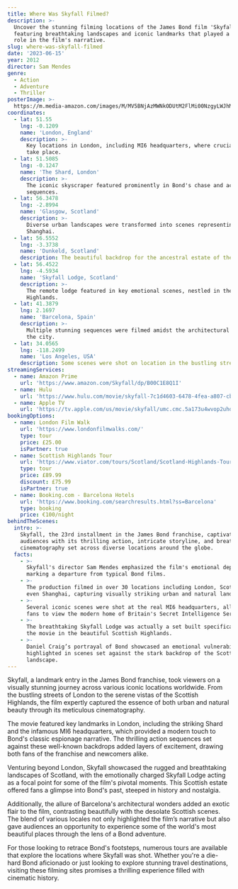 ```yaml
---
title: Where Was Skyfall Filmed?
description: >-
  Uncover the stunning filming locations of the James Bond film 'Skyfall,'
  featuring breathtaking landscapes and iconic landmarks that played a pivotal
  role in the film's narrative.
slug: where-was-skyfall-filmed
date: '2023-06-15'
year: 2012
director: Sam Mendes
genre:
  - Action
  - Adventure
  - Thriller
posterImage: >-
  https://m.media-amazon.com/images/M/MV5BNjAzMWNkODUtM2FlMi00NzgyLWJhMGUtMWEyNDYyZGFiN2RlXkEyXkFqcGc@._V1_SX300.jpg
coordinates:
  - lat: 51.55
    lng: -0.1209
    name: 'London, England'
    description: >-
      Key locations in London, including MI6 headquarters, where crucial scenes
      take place.
  - lat: 51.5085
    lng: -0.1247
    name: 'The Shard, London'
    description: >-
      The iconic skyscraper featured prominently in Bond's chase and action
      sequences.
  - lat: 56.3478
    lng: -2.8994
    name: 'Glasgow, Scotland'
    description: >-
      Diverse urban landscapes were transformed into scenes representing
      Shanghai.
  - lat: 56.5552
    lng: -3.3738
    name: 'Dunkeld, Scotland'
    description: The beautiful backdrop for the ancestral estate of the Bond family.
  - lat: 56.4522
    lng: -4.5934
    name: 'Skyfall Lodge, Scotland'
    description: >-
      The remote lodge featured in key emotional scenes, nestled in the Scottish
      Highlands.
  - lat: 41.3879
    lng: 2.1697
    name: 'Barcelona, Spain'
    description: >-
      Multiple stunning sequences were filmed amidst the architectural beauty of
      the city.
  - lat: 34.0565
    lng: -118.2499
    name: 'Los Angeles, USA'
    description: Some scenes were shot on location in the bustling streets of Los Angeles.
streamingServices:
  - name: Amazon Prime
    url: 'https://www.amazon.com/Skyfall/dp/B00C1E8Q1I'
  - name: Hulu
    url: 'https://www.hulu.com/movie/skyfall-7c1d4603-6478-4fea-a807-cbb6f4d1aa13'
  - name: Apple TV
    url: 'https://tv.apple.com/us/movie/skyfall/umc.cmc.5a173u4wvop2uhddy7fz6yi8m'
bookingOptions:
  - name: London Film Walk
    url: 'https://www.londonfilmwalks.com/'
    type: tour
    price: £25.00
    isPartner: true
  - name: Scottish Highlands Tour
    url: 'https://www.viator.com/tours/Scotland/Scotland-Highlands-Tour/d38-2048SKY'
    type: tour
    price: £89.99
    discount: £75.99
    isPartner: true
  - name: Booking.com - Barcelona Hotels
    url: 'https://www.booking.com/searchresults.html?ss=Barcelona'
    type: booking
    price: €100/night
behindTheScenes:
  intro: >-
    Skyfall, the 23rd installment in the James Bond franchise, captivated
    audiences with its thrilling action, intricate storyline, and breathtaking
    cinematography set across diverse locations around the globe.
  facts:
    - >-
      Skyfall's director Sam Mendes emphasized the film's emotional depth,
      marking a departure from typical Bond films.
    - >-
      The production filmed in over 30 locations including London, Scotland, and
      even Shanghai, capturing visually striking urban and natural landscapes.
    - >-
      Several iconic scenes were shot at the real MI6 headquarters, allowing
      fans to view the modern home of Britain's Secret Intelligence Service.
    - >-
      The breathtaking Skyfall Lodge was actually a set built specifically for
      the movie in the beautiful Scottish Highlands.
    - >-
      Daniel Craig’s portrayal of Bond showcased an emotional vulnerability,
      highlighted in scenes set against the stark backdrop of the Scottish
      landscape.
---
```


<SkyfallGuide />

Skyfall, a landmark entry in the James Bond franchise, took viewers on a visually stunning journey across various iconic locations worldwide. From the bustling streets of London to the serene vistas of the Scottish Highlands, the film expertly captured the essence of both urban and natural beauty through its meticulous cinematography.

The movie featured key landmarks in London, including the striking Shard and the infamous MI6 headquarters, which provided a modern touch to Bond's classic espionage narrative. The thrilling action sequences set against these well-known backdrops added layers of excitement, drawing both fans of the franchise and newcomers alike.

Venturing beyond London, Skyfall showcased the rugged and breathtaking landscapes of Scotland, with the emotionally charged Skyfall Lodge acting as a focal point for some of the film's pivotal moments. This Scottish estate offered fans a glimpse into Bond's past, steeped in history and nostalgia.

Additionally, the allure of Barcelona's architectural wonders added an exotic flair to the film, contrasting beautifully with the desolate Scottish scenes. The blend of various locales not only highlighted the film’s narrative but also gave audiences an opportunity to experience some of the world's most beautiful places through the lens of a Bond adventure.

For those looking to retrace Bond's footsteps, numerous tours are available that explore the locations where Skyfall was shot. Whether you're a die-hard Bond aficionado or just looking to explore stunning travel destinations, visiting these filming sites promises a thrilling experience filled with cinematic history.
